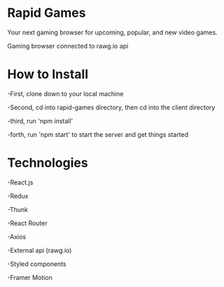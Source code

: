 # Rapid Games

Your next gaming browser for upcoming, popular, and new video games.

Gaming browser connected to rawg.io api

# How to Install

-First, clone down to your local machine

-Second, cd into rapid-games directory, then cd into the client directory

-third, run 'npm install'

-forth, run 'npm start' to start the server and get things started


# Technologies 

-React.js

-Redux

-Thunk

-React Router

-Axios

-External api (rawg.io)

-Styled components

-Framer Motion
